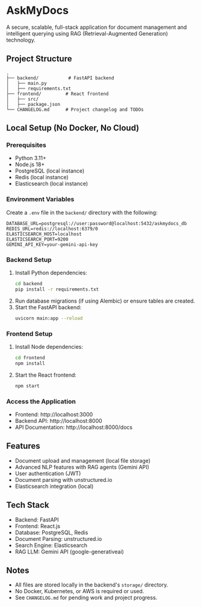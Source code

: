 # AskMyDocs

A secure, scalable, full-stack application for document management and intelligent querying using RAG (Retrieval-Augmented Generation) technology.

## Project Structure

```
.
├── backend/           # FastAPI backend
│   ├── main.py
│   ├── requirements.txt
├── frontend/         # React frontend
│   ├── src/
│   ├── package.json
└── CHANGELOG.md      # Project changelog and TODOs
```

## Local Setup (No Docker, No Cloud)

### Prerequisites
- Python 3.11+
- Node.js 18+
- PostgreSQL (local instance)
- Redis (local instance)
- Elasticsearch (local instance)

### Environment Variables
Create a `.env` file in the `backend/` directory with the following:
```
DATABASE_URL=postgresql://user:password@localhost:5432/askmydocs_db
REDIS_URL=redis://localhost:6379/0
ELASTICSEARCH_HOST=localhost
ELASTICSEARCH_PORT=9200
GEMINI_API_KEY=your-gemini-api-key
```

### Backend Setup
1. Install Python dependencies:
   ```bash
   cd backend
   pip install -r requirements.txt
   ```
2. Run database migrations (if using Alembic) or ensure tables are created.
3. Start the FastAPI backend:
   ```bash
   uvicorn main:app --reload
   ```

### Frontend Setup
1. Install Node dependencies:
   ```bash
   cd frontend
   npm install
   ```
2. Start the React frontend:
   ```bash
   npm start
   ```

### Access the Application
- Frontend: http://localhost:3000
- Backend API: http://localhost:8000
- API Documentation: http://localhost:8000/docs

## Features
- Document upload and management (local file storage)
- Advanced NLP features with RAG agents (Gemini API)
- User authentication (JWT)
- Document parsing with unstructured.io
- Elasticsearch integration (local)

## Tech Stack
- Backend: FastAPI
- Frontend: React.js
- Database: PostgreSQL, Redis
- Document Parsing: unstructured.io
- Search Engine: Elasticsearch
- RAG LLM: Gemini API (google-generativeai)

## Notes
- All files are stored locally in the backend's `storage/` directory.
- No Docker, Kubernetes, or AWS is required or used.
- See `CHANGELOG.md` for pending work and project progress. 